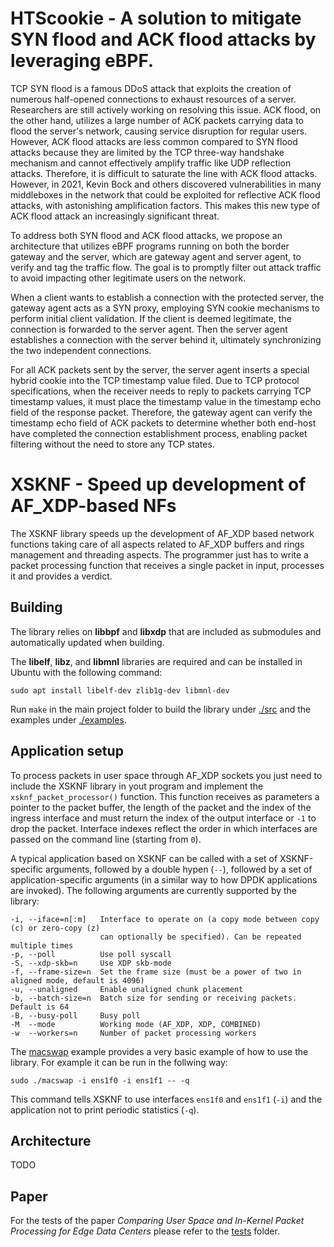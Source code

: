 # HTScookie - A solution to mitigate SYN flood and ACK flood attacks by leveraging eBPF.

TCP SYN flood is a famous DDoS attack that exploits the creation of numerous half-opened connections to exhaust resources of a server. Researchers are still actively working on resolving this issue. ACK flood, on the other hand, utilizes a large number of ACK packets carrying data to flood the server's network, causing service disruption for regular users. However, ACK flood attacks are less common compared to SYN flood attacks because they are limited by the TCP three-way handshake mechanism and cannot effectively amplify traffic like UDP reflection attacks. Therefore, it is difficult to saturate the line with ACK flood attacks. However, in 2021, Kevin Bock and others discovered vulnerabilities in many middleboxes in the network that could be exploited for reflective ACK flood attacks, with astonishing amplification factors. This makes this new type of ACK flood attack an increasingly significant threat.

To address both SYN flood and ACK flood attacks, we propose an architecture that utilizes eBPF programs running on both the border gateway and the server, which are gateway agent and server agent, to verify and tag the traffic flow. The goal is to promptly filter out attack traffic to avoid impacting other legitimate users on the network.

When a client wants to establish a connection with the protected server, the gateway agent acts as a SYN proxy, employing SYN cookie mechanisms to perform initial client validation. If the client is deemed legitimate, the connection is forwarded to the server agent. Then the server agent establishes a connection with the server behind it, ultimately synchronizing the two independent connections.

For all ACK packets sent by the server, the server agent inserts a special hybrid cookie into the TCP timestamp value filed. Due to TCP protocol specifications, when the receiver needs to reply to packets carrying TCP timestamp values, it must place the timestamp value in the timestamp echo field of the response packet. Therefore, the gateway agent can verify the timestamp echo field of ACK packets to determine whether both end-host have completed the connection establishment process, enabling packet filtering without the need to store any TCP states.


# XSKNF - Speed up development of AF_XDP-based NFs

The XSKNF library speeds up the development of AF_XDP based network functions taking care of all aspects related to AF_XDP buffers and rings management and threading aspects.
The programmer just has to write a packet processing function that receives a single packet in input, processes it and provides a verdict.

## Building

The library relies on **libbpf** and **libxdp** that are included as submodules and automatically updated when building.

The **libelf**, **libz**, and **libmnl** libraries are required and can be installed in Ubuntu with the following command:
```
sudo apt install libelf-dev zlib1g-dev libmnl-dev
```

Run `make` in the main project folder to build the library under [./src](./src) and the examples under [./examples](./examples).

## Application setup

To process packets in user space through AF_XDP sockets you just need to include the XSKNF library in yout program and implement the `xsknf_packet_processor()` function.
This function receives as parameters a pointer to the packet buffer, the length of the packet and the index of the ingress interface and must return the index of the output interface or `-1` to drop the packet.
Interface indexes reflect the order in which interfaces are passed on the command line (starting from `0`).

A typical application based on XSKNF can be called with a set of XSKNF-specific arguments, followed by a double hypen (`--`), followed by a set of application-specific arguments (in a similar way to how DPDK applications are invoked).
The following arguments are currently supported by the library:
```
-i, --iface=n[:m]   Interface to operate on (a copy mode between copy (c) or zero-copy (z)
                    can optionally be specified). Can be repeated multiple times
-p, --poll          Use poll syscall
-S, --xdp-skb=n     Use XDP skb-mode
-f, --frame-size=n  Set the frame size (must be a power of two in aligned mode, default is 4096)
-u, --unaligned     Enable unaligned chunk placement
-b, --batch-size=n  Batch size for sending or receiving packets. Default is 64
-B, --busy-poll     Busy poll
-M  --mode          Working mode (AF_XDP, XDP, COMBINED)
-w  --workers=n     Number of packet processing workers
```

The [macswap](./examples/macswap/) example provides a very basic example of how to use the library. For example it can be run in the follwing way:
```
sudo ./macswap -i ens1f0 -i ens1f1 -- -q
```
This command tells XSKNF to use interfaces `ens1f0` and `ens1f1` (`-i`) and the application not to print periodic statistics (`-q`).

## Architecture
TODO

## Paper

For the tests of the paper *Comparing User Space and In-Kernel Packet Processing for Edge Data Centers* please refer to the [tests](./tests) folder.
